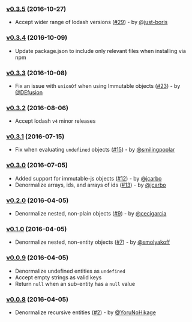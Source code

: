 ### [v0.3.5](https://github.com/gpbl/denormalizr/tree/v0.3.5) (2016-10-27)

* Accept wider range of lodash versions ([\#29](https://github.com/gpbl/denormalizr/pull/29)) - by [@just-boris](https://github.com/just-boris)

### [v0.3.4](https://github.com/gpbl/denormalizr/tree/v0.3.4) (2016-10-09)

* Update package.json to include only relevant files when installing via npm

### [v0.3.3](https://github.com/gpbl/denormalizr/tree/v0.3.3) (2016-10-08)

* Fix an issue with `unionOf` when using Immutable objects ([\#23](https://github.com/gpbl/denormalizr/pull/23)) - by [@DEfusion](https://github.com/DEfusion)

### [v0.3.2](https://github.com/gpbl/denormalizr/tree/v0.3.2) (2016-08-06)

* Accept lodash `v4` minor releases

### [v0.3.1](https://github.com/gpbl/denormalizr/tree/v0.3.1) (2016-07-15)

* Fix when evaluating `undefined` objects ([\#15](https://github.com/gpbl/denormalizr/pull/15)) - by [@smilingpoplar](https://github.com/smilingpoplar)

### [v0.3.0](https://github.com/gpbl/denormalizr/tree/v0.3.0) (2016-07-05)

* Added support for immutable-js objects ([\#12](https://github.com/gpbl/denormalizr/pull/12)) - by [@jcarbo](https://github.com/jcarbo)
* Denormalize arrays, ids, and arrays of ids ([\#13](https://github.com/gpbl/denormalizr/pull/13)) - by [@jcarbo](https://github.com/jcarbo)

### [v0.2.0](https://github.com/gpbl/denormalizr/tree/v0.2.0) (2016-04-05)

* Denormalize nested, non-plain objects ([\#9](https://github.com/gpbl/denormalizr/pull/9)) - by [@cecigarcia](https://github.com/cecigarcia)

### [v0.1.0](https://github.com/gpbl/denormalizr/tree/v0.1.0) (2016-04-05)

* Denormalize nested, non-entity objects ([\#7](https://github.com/gpbl/denormalizr/pull/7)) - by [@smolyakoff](https://github.com/smolyakoff)

### [v0.0.9](https://github.com/gpbl/denormalizr/tree/v0.0.9) (2016-04-05)

* Denormalize undefined entities as `undefined`
* Accept empty strings as valid keys
* Return `null` when an sub-entity has a `null` value

### [v0.0.8](https://github.com/gpbl/denormalizr/tree/v0.0.8) (2016-04-05)

* Denormalize recursive entities ([\#2](https://github.com/gpbl/denormalizr/pull/2)) - by  [@YoruNoHikage](https://github.com/YoruNoHikage)
